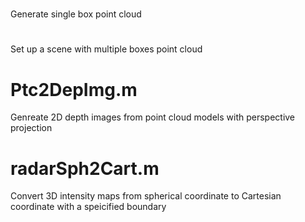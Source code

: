 # 
Generate single box point cloud

#
Set up a scene with multiple boxes point cloud

# Ptc2DepImg.m
Genreate 2D depth images from point cloud models with perspective projection

# radarSph2Cart.m
Convert 3D intensity maps from spherical coordinate to Cartesian coordinate with a speicified boundary 
